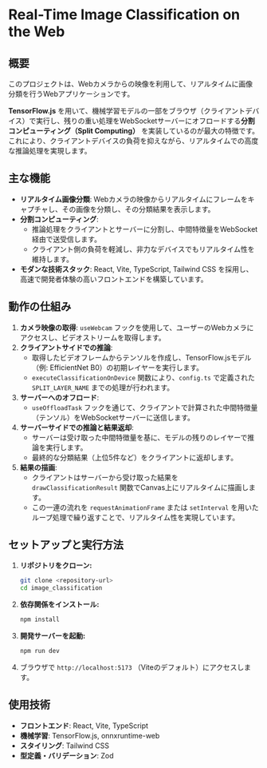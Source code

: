 # Real-Time Image Classification on the Web

## 概要

このプロジェクトは、Webカメラからの映像を利用して、リアルタイムに画像分類を行うWebアプリケーションです。

**TensorFlow.js** を用いて、機械学習モデルの一部をブラウザ（クライアントデバイス）で実行し、残りの重い処理をWebSocketサーバーにオフロードする**分割コンピューティング（Split Computing）** を実装しているのが最大の特徴です。これにより、クライアントデバイスの負荷を抑えながら、リアルタイムでの高度な推論処理を実現します。

## 主な機能

- **リアルタイム画像分類**: Webカメラの映像からリアルタイムにフレームをキャプチャし、その画像を分類し、その分類結果を表示します。
- **分割コンピューティング**:
  - 推論処理をクライアントとサーバーに分割し、中間特徴量をWebSocket経由で送受信します。
  - クライアント側の負荷を軽減し、非力なデバイスでもリアルタイム性を維持します。
- **モダンな技術スタック**: React, Vite, TypeScript, Tailwind CSS を採用し、高速で開発者体験の高いフロントエンドを構築しています。

## 動作の仕組み

1.  **カメラ映像の取得**: `useWebcam` フックを使用して、ユーザーのWebカメラにアクセスし、ビデオストリームを取得します。
2.  **クライアントサイドでの推論**:
    - 取得したビデオフレームからテンソルを作成し、TensorFlow.jsモデル（例: EfficientNet B0）の初期レイヤーを実行します。
    - `executeClassificationOnDevice` 関数により、`config.ts` で定義された `SPLIT_LAYER_NAME` までの処理が行われます。
3.  **サーバーへのオフロード**:
    - `useOffloadTask` フックを通じて、クライアントで計算された中間特徴量（テンソル）をWebSocketサーバーに送信します。
4.  **サーバーサイドでの推論と結果返却**:
    - サーバーは受け取った中間特徴量を基に、モデルの残りのレイヤーで推論を実行します。
    - 最終的な分類結果（上位5件など）をクライアントに返却します。
5.  **結果の描画**:
    - クライアントはサーバーから受け取った結果を `drawClassificationResult` 関数でCanvas上にリアルタイムに描画します。
    - この一連の流れを `requestAnimationFrame` または `setInterval` を用いたループ処理で繰り返すことで、リアルタイム性を実現しています。

## セットアップと実行方法

1.  **リポジトリをクローン:**
    ```bash
    git clone <repository-url>
    cd image_classification
    ```
2.  **依存関係をインストール:**
    ```bash
    npm install
    ```
3.  **開発サーバーを起動:**
    ```bash
    npm run dev
    ```
4.  ブラウザで `http://localhost:5173` （Viteのデフォルト）にアクセスします。

## 使用技術

- **フロントエンド**: React, Vite, TypeScript
- **機械学習**: TensorFlow.js, onnxruntime-web
- **スタイリング**: Tailwind CSS
- **型定義・バリデーション**: Zod
